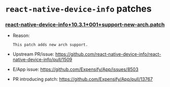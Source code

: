 # `react-native-device-info` patches

### [react-native-device-info+10.3.1+001+support-new-arch.patch](react-native-device-info+10.3.1+001+support-new-arch.patch)

- Reason:
  
    ```
    This patch adds new arch support.
    ```
  
- Upstream PR/issue: https://github.com/react-native-device-info/react-native-device-info/pull/1509
- E/App issue: https://github.com/Expensify/App/issues/8503
- PR introducing patch: https://github.com/Expensify/App/pull/13767
